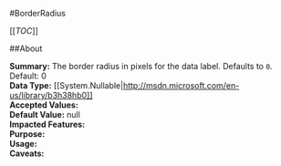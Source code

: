 #BorderRadius

[[_TOC_]]

##About

**Summary:**  The border radius in pixels for the data label. Defaults to <code>0</code>. Default: 0   
**Data Type:** [[System.Nullable|http://msdn.microsoft.com/en-us/library/b3h38hb0]]  
**Accepted Values:**   
**Default Value:** null  
**Impacted Features:**   
**Purpose:**   
**Usage:**   
**Caveats:**   

